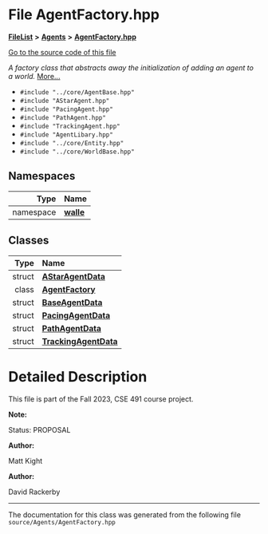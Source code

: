 

# File AgentFactory.hpp



[**FileList**](files.md) **>** [**Agents**](dir_425e53e3c77c59c8573ea1fd0ff9622a.md) **>** [**AgentFactory.hpp**](_agent_factory_8hpp.md)

[Go to the source code of this file](_agent_factory_8hpp_source.md)

_A factory class that abstracts away the initialization of adding an agent to a world._ [More...](#detailed-description)

* `#include "../core/AgentBase.hpp"`
* `#include "AStarAgent.hpp"`
* `#include "PacingAgent.hpp"`
* `#include "PathAgent.hpp"`
* `#include "TrackingAgent.hpp"`
* `#include "AgentLibary.hpp"`
* `#include "../core/Entity.hpp"`
* `#include "../core/WorldBase.hpp"`













## Namespaces

| Type | Name |
| ---: | :--- |
| namespace | [**walle**](namespacewalle.md) <br> |


## Classes

| Type | Name |
| ---: | :--- |
| struct | [**AStarAgentData**](structwalle_1_1_a_star_agent_data.md) <br> |
| class | [**AgentFactory**](classwalle_1_1_agent_factory.md) <br> |
| struct | [**BaseAgentData**](structwalle_1_1_base_agent_data.md) <br> |
| struct | [**PacingAgentData**](structwalle_1_1_pacing_agent_data.md) <br> |
| struct | [**PathAgentData**](structwalle_1_1_path_agent_data.md) <br> |
| struct | [**TrackingAgentData**](structwalle_1_1_tracking_agent_data.md) <br> |


















































# Detailed Description


This file is part of the Fall 2023, CSE 491 course project.




**Note:**

Status: PROPOSAL 




**Author:**

Matt Kight 




**Author:**

David Rackerby 





    

------------------------------
The documentation for this class was generated from the following file `source/Agents/AgentFactory.hpp`

